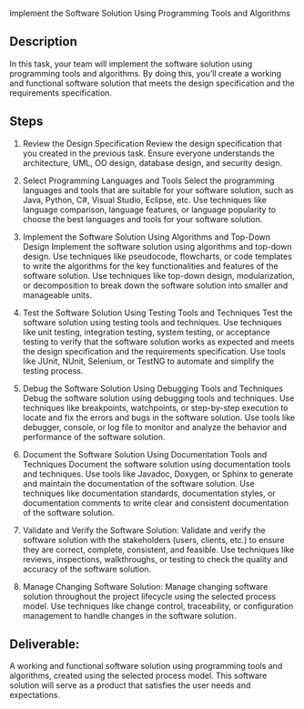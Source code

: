 Implement the Software Solution Using Programming Tools and Algorithms
## Description
In this task, your team will implement the software solution using programming tools and algorithms. By doing this, you’ll create a working and functional software solution that meets the design specification and the requirements specification.

## Steps
1. Review the Design Specification
Review the design specification that you created in the previous task. Ensure everyone understands the architecture, UML, OO design, database design, and security design. 

2. Select Programming Languages and Tools
Select the programming languages and tools that are suitable for your software solution, such as Java, Python, C#, Visual Studio, Eclipse, etc. Use techniques like language comparison, language features, or language popularity to choose the best languages and tools for your software solution. 

3. Implement the Software Solution Using Algorithms and Top-Down Design
Implement the software solution using algorithms and top-down design. Use techniques like pseudocode, flowcharts, or code templates to write the algorithms for the key functionalities and features of the software solution. Use techniques like top-down design, modularization, or decomposition to break down the software solution into smaller and manageable units. 

4. Test the Software Solution Using Testing Tools and Techniques
Test the software solution using testing tools and techniques. Use techniques like unit testing, integration testing, system testing, or acceptance testing to verify that the software solution works as expected and meets the design specification and the requirements specification. Use tools like JUnit, NUnit, Selenium, or TestNG to automate and simplify the testing process. 

5. Debug the Software Solution Using Debugging Tools and Techniques
Debug the software solution using debugging tools and techniques. Use techniques like breakpoints, watchpoints, or step-by-step execution to locate and fix the errors and bugs in the software solution. Use tools like debugger, console, or log file to monitor and analyze the behavior and performance of the software solution. 

6. Document the Software Solution Using Documentation Tools and Techniques
Document the software solution using documentation tools and techniques. Use tools like Javadoc, Doxygen, or Sphinx to generate and maintain the documentation of the software solution. Use techniques like documentation standards, documentation styles, or documentation comments to write clear and consistent documentation of the software solution. 

7. Validate and Verify the Software Solution:
Validate and verify the software solution with the stakeholders (users, clients, etc.) to ensure they are correct, complete, consistent, and feasible. Use techniques like reviews, inspections, walkthroughs, or testing to check the quality and accuracy of the software solution.

8. Manage Changing Software Solution:
Manage changing software solution throughout the project lifecycle using the selected process model. Use techniques like change control, traceability, or configuration management to handle changes in the software solution.

## Deliverable:
A working and functional software solution using programming tools and algorithms, created using the selected process model. This software solution will serve as a product that satisfies the user needs and expectations.